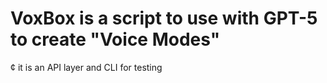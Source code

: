 # VoxBox is a script to use with GPT-5 to create "Voice Modes"
¢ it is an API layer and CLI for testing
